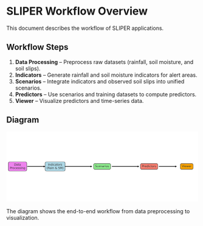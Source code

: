 # SLIPER Workflow Overview

This document describes the workflow of SLIPER applications.

## Workflow Steps

1. **Data Processing** – Preprocess raw datasets (rainfall, soil moisture, and soil slips).
2. **Indicators** – Generate rainfall and soil moisture indicators for alert areas.
3. **Scenarios** – Integrate indicators and observed soil slips into unified scenarios.
4. **Predictors** – Use scenarios and training datasets to compute predictors.
5. **Viewer** – Visualize predictors and time-series data.

## Diagram

![SLIPER Workflow Overview](fig_sliper_workflow_overview.png)

The diagram shows the end-to-end workflow from data preprocessing to visualization.
